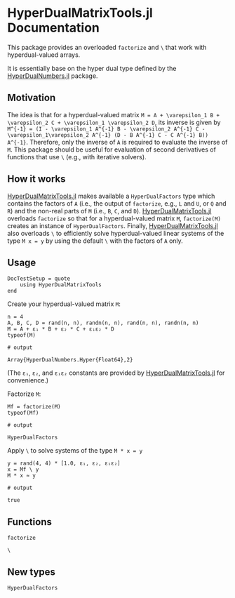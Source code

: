 # HyperDualMatrixTools.jl Documentation

This package provides an overloaded `factorize` and `\` that work with hyperdual-valued arrays.

It is essentially base on the hyper dual type defined by the [HyperDualNumbers.jl](https://github.com/JuliaDiff/HyperDualNumbers.jl) package.

## Motivation

The idea is that for a hyperdual-valued matrix ``M = A + \varepsilon_1 B + \varepsilon_2 C + \varepsilon_1 \varepsilon_2 D``, its inverse is given by
``M^{-1} = (I - \varepsilon_1 A^{-1} B - \varepsilon_2 A^{-1} C - \varepsilon_1\varepsilon_2 A^{-1} (D - B A^{-1} C - C A^{-1} B)) A^{-1}``.
Therefore, only the inverse of ``A`` is required to evaluate the inverse of ``M``.
This package should be useful for evaluation of second derivatives of functions that use `\` (e.g., with iterative solvers).

## How it works

[HyperDualMatrixTools.jl](https://github.com/briochemc/HyperDualMatrixTools.jl.git) makes available a `HyperDualFactors` type which contains the factors of ``A`` (i.e., the output of `factorize`, e.g., ``L`` and ``U``, or ``Q`` and ``R``) and the non-real parts of ``M`` (i.e., ``B``, ``C``, and ``D``).
[HyperDualMatrixTools.jl](https://github.com/briochemc/HyperDualMatrixTools.jl.git) overloads `factorize` so that for a hyperdual-valued matrix `M`, `factorize(M)` creates an instance of `HyperDualFactors`.
Finally, [HyperDualMatrixTools.jl](https://github.com/briochemc/HyperDualMatrixTools.jl.git) also overloads `\` to efficiently solve hyperdual-valued linear systems of the type ``M x = y`` by using the default `\` with the factors of ``A`` only.

## Usage

```@meta
DocTestSetup = quote
    using HyperDualMatrixTools
end
```

Create your hyperdual-valued matrix `M`:
```jldoctest usage
n = 4
A, B, C, D = rand(n, n), randn(n, n), rand(n, n), randn(n, n)
M = A + ε₁ * B + ε₂ * C + ε₁ε₂ * D
typeof(M)

# output

Array{HyperDualNumbers.Hyper{Float64},2}
```
(The `ε₁`, `ε₂`, and `ε₁ε₂` constants are provided by [HyperDualMatrixTools.jl](https://github.com/briochemc/HyperDualMatrixTools.jl.git) for convenience.)

Factorize `M`:
```jldoctest usage
Mf = factorize(M)
typeof(Mf)

# output

HyperDualFactors
```

Apply `\` to solve systems of the type `M * x = y`
```jldoctest usage
y = rand(4, 4) * [1.0, ε₁, ε₂, ε₁ε₂]
x = Mf \ y
M * x ≈ y

# output

true
```

## Functions

```@docs
factorize
```

```@docs
\
```

## New types

```@docs
HyperDualFactors
```


